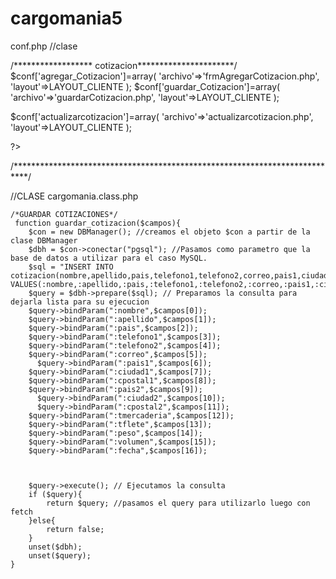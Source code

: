 cargomania5
===========
 conf.php //clase  
 
 
/****************** cotizacion**********************/
$conf['agregar_Cotizacion']=array(
'archivo'=>'frmAgregarCotizacion.php',
'layout'=>LAYOUT_CLIENTE
);
$conf['guardar_Cotizacion']=array(
'archivo'=>'guardarCotizacion.php',
'layout'=>LAYOUT_CLIENTE
);

$conf['actualizarcotizacion']=array(
'archivo'=>'actualizarcotizacion.php',
'layout'=>LAYOUT_CLIENTE
);


?>



/***************************************************************************/

//CLASE cargomania.class.php

    /*GUARDAR COTIZACIONES*/
     function guardar_cotizacion($campos){
        $con = new DBManager(); //creamos el objeto $con a partir de la clase DBManager
        $dbh = $con->conectar("pgsql"); //Pasamos como parametro que la base de datos a utilizar para el caso MySQL.
        $sql = "INSERT INTO cotizacion(nombre,apellido,pais,telefono1,telefono2,correo,pais1,ciudad1,cpostal1,pais2,ciudad2,cpostal2,tmercaderia,tflete,peso,volumen,fecha) VALUES(:nombre,:apellido,:pais,:telefono1,:telefono2,:correo,:pais1,:ciudad1,:cpostal1,:pais2,:ciudad2,:cpostal2,:tmercaderia,:tflete,:peso,:volumen,:fecha)";
        $query = $dbh->prepare($sql); // Preparamos la consulta para dejarla lista para su ejecucion
        $query->bindParam(":nombre",$campos[0]);
        $query->bindParam(":apellido",$campos[1]);
        $query->bindParam(":pais",$campos[2]);
		$query->bindParam(":telefono1",$campos[3]);
		$query->bindParam(":telefono2",$campos[4]);
        $query->bindParam(":correo",$campos[5]);
          $query->bindParam(":pais1",$campos[6]);
		$query->bindParam(":ciudad1",$campos[7]);
		$query->bindParam(":cpostal1",$campos[8]);
        $query->bindParam(":pais2",$campos[9]);
          $query->bindParam(":ciudad2",$campos[10]);
          $query->bindParam(":cpostal2",$campos[11]);
		$query->bindParam(":tmercaderia",$campos[12]);
		$query->bindParam(":tflete",$campos[13]);
        $query->bindParam(":peso",$campos[14]);
        $query->bindParam(":volumen",$campos[15]);
        $query->bindParam(":fecha",$campos[16]);



        $query->execute(); // Ejecutamos la consulta
        if ($query){
            return $query; //pasamos el query para utilizarlo luego con fetch
        }else{
            return false;
        }
        unset($dbh);
        unset($query);
    }

